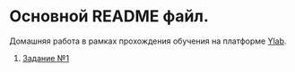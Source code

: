 # Основной README файл.

Домашняя работа в рамках прохождения обучения на платформе [Ylab](https://learning-platform-dev.ylab.website/). 

1. [Задание №1](https://github.com/pogudinatv/y-lab/blob/main/homework_1/README.md) 

